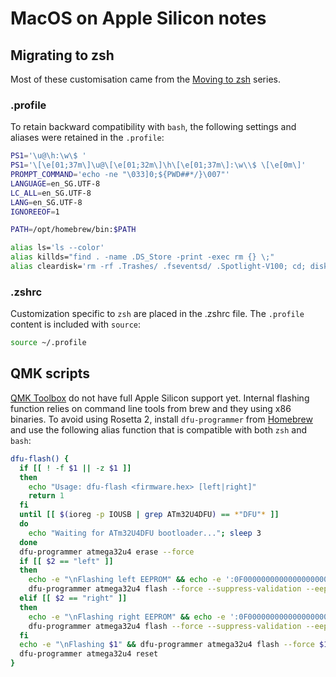 # MacOS on Apple Silicon notes
## Migrating to zsh
Most of these customisation came from the [Moving to zsh](https://scriptingosx.com/2019/06/moving-to-zsh/) series.

### .profile
To retain backward compatibility with `bash`, the following settings and aliases were retained in the `.profile`:
```sh
PS1='\u@\h:\w\$ '
PS1='\[\e[01;37m\]\u@\[\e[01;32m\]\h\[\e[01;37m\]:\w\\$ \[\e[0m\]'
PROMPT_COMMAND='echo -ne "\033]0;${PWD##*/}\007"'
LANGUAGE=en_SG.UTF-8
LC_ALL=en_SG.UTF-8
LANG=en_SG.UTF-8
IGNOREEOF=1

PATH=/opt/homebrew/bin:$PATH

alias ls='ls --color'
alias killds="find . -name .DS_Store -print -exec rm {} \;"
alias cleardisk='rm -rf .Trashes/ .fseventsd/ .Spotlight-V100; cd; diskutil eject disk1'
```

### .zshrc
Customization specific to `zsh` are placed in the .zshrc file. The `.profile` content is included with `source`:
```sh
source ~/.profile
```


## QMK scripts
[QMK Toolbox](https://github.com/qmk/qmk_toolbox) do not have full Apple Silicon support yet. Internal flashing function relies on command line tools from brew and they using x86 binaries. To avoid using Rosetta 2, install `dfu-programmer` from [Homebrew](https://brew.sh/) and use the following alias function that is compatible with both `zsh` and `bash`:
```sh
dfu-flash() {
  if [[ ! -f $1 || -z $1 ]]
  then
    echo "Usage: dfu-flash <firmware.hex> [left|right]"
    return 1
  fi
  until [[ $(ioreg -p IOUSB | grep ATm32U4DFU) == *"DFU"* ]]
  do
    echo "Waiting for ATm32U4DFU bootloader..."; sleep 3
  done
  dfu-programmer atmega32u4 erase --force
  if [[ $2 == "left" ]]
  then
    echo -e "\nFlashing left EEPROM" && echo -e ':0F000000000000000000000000000000000001F0\n:00000001FF' | \
    dfu-programmer atmega32u4 flash --force --suppress-validation --eeprom STDIN
  elif [[ $2 == "right" ]]
  then
    echo -e "\nFlashing right EEPROM" && echo -e ':0F000000000000000000000000000000000000F1\n:00000001FF' | \
    dfu-programmer atmega32u4 flash --force --suppress-validation --eeprom STDIN
  fi
  echo -e "\nFlashing $1" && dfu-programmer atmega32u4 flash --force $1
  dfu-programmer atmega32u4 reset
}
```
